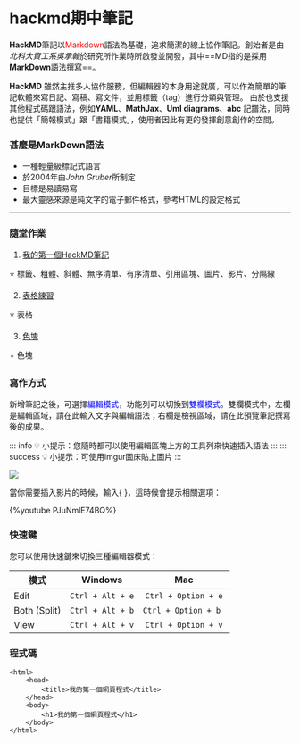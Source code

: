 # hackmd期中筆記


**HackMD**筆記以<font color=red>Markdown</font>語法為基礎，追求簡潔的線上協作筆記。創始者是由*北科大資工系吳承翰*於研究所作業時所啟發並開發，其中==MD指的是採用**MarkDown**語法撰寫==。

**HackMD** 雖然主推多人協作服務，但編輯器的本身用途就廣，可以作為簡單的筆記軟體來寫日記、寫稿、寫文件，並用標籤（tag）進行分類與管理。 由於也支援其他程式碼跟語法，例如**YAML**、**MathJax**、**Uml diagrams**、**abc** 記譜法，同時也提供「簡報模式」跟「書籍模式」，使用者因此有更的發揮創意創作的空間。

### 甚麼是MarkDown語法

- 一種輕量級標記式語言
- 於2004年由*John Gruber*所制定
- 目標是易讀易寫
- 最大靈感來源是純文字的電子郵件格式，參考HTML的設定格式

---

### 隨堂作業

1. [我的第一個HackMD筆記](https://hackmd.io/5tcvLKuLRFm1xh74N8tusQ)

:star: 標籤、粗體、斜體、無序清單、有序清單、引用區塊、圖片、影片、分隔線

2. [表格練習](https://hackmd.io/wH4R6b4jT-yGXZThhif6Gg)

:star: 表格

3. [色塊](https://hackmd.io/@bwMrIJGoSwyHxPVocWmFmw/rJqeVSOrV?type=view)

:star: 色塊



### 寫作方式

新增筆記之後，可選擇<font color=blue>編輯模式</font>，功能列可以切換到<font color=blue>雙欄模式</font>。雙欄模式中，左欄是編輯區域，請在此輸入文字與編輯語法；右欄是檢視區域，請在此預覽筆記撰寫後的成果。

:::    info
:bulb: 小提示：您隨時都可以使用編輯區塊上方的工具列來快速插入語法
:::
:::    success
:bulb: 小提示：可使用imgur圖床貼上圖片
:::

![](https://i.imgur.com/MCJzYH1.png)

當你需要插入影片的時候，輸入{ }，這時候會提示相關選項：

{%youtube PJuNmlE74BQ%}

### 快速鍵

您可以使用快速鍵來切換三種編輯器模式：

| 模式         |       Windows        |           Mac            |
| ------------ |:--------------------:|:------------------------:|
| Edit         | ```Ctrl + Alt + e``` | ```Ctrl + Option + e```  |
| Both (Split) | ```Ctrl + Alt + b``` | ```Ctrl + Option + b ``` |
| View         | ```Ctrl + Alt + v``` | ```Ctrl + Option + v```  |


### 程式碼
```python=
<html>
    <head>
        <title>我的第一個網頁程式</title>
    </head>
    <body>
        <h1>我的第一個網頁程式</h1>
    </body>
</html>
```

